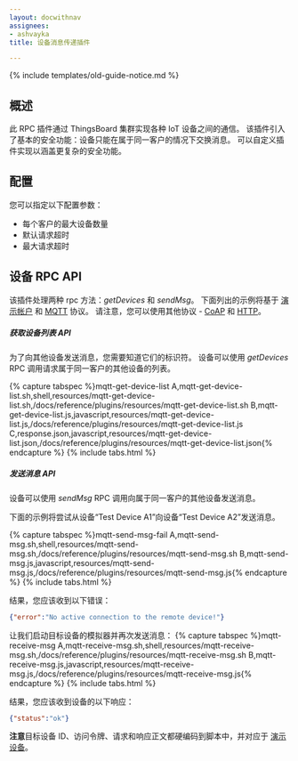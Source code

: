 ```yaml
---
layout: docwithnav
assignees:
- ashvayka
title: 设备消息传递插件

---
```


{% include templates/old-guide-notice.md %}

## 概述

此 RPC 插件通过 ThingsBoard 集群实现各种 IoT 设备之间的通信。
该插件引入了基本的安全功能：设备只能在属于同一客户的情况下交换消息。
可以自定义插件实现以涵盖更复杂的安全功能。

## 配置

您可以指定以下配置参数：

- 每个客户的最大设备数量
- 默认请求超时
- 最大请求超时

## 设备 RPC API

该插件处理两种 rpc 方法：*getDevices* 和 *sendMsg*。
下面列出的示例将基于 [演示帐户](/docs/samples/demo-account/) 和 [MQTT](/docs/reference/mqtt-api/#client-side-rpc) 协议。
请注意，您可以使用其他协议 -
[CoAP](/docs/reference/coap-api/#client-side-rpc) 和 [HTTP](/docs/reference/http-api/#client-side-rpc)。

##### 获取设备列表 API

为了向其他设备发送消息，您需要知道它们的标识符。
设备可以使用 *getDevices* RPC 调用请求属于同一客户的其他设备的列表。

{% capture tabspec %}mqtt-get-device-list
A,mqtt-get-device-list.sh,shell,resources/mqtt-get-device-list.sh,/docs/reference/plugins/resources/mqtt-get-device-list.sh
B,mqtt-get-device-list.js,javascript,resources/mqtt-get-device-list.js,/docs/reference/plugins/resources/mqtt-get-device-list.js
C,response.json,javascript,resources/mqtt-get-device-list.json,/docs/reference/plugins/resources/mqtt-get-device-list.json{% endcapture %}
{% include tabs.html %}

##### 发送消息 API

设备可以使用 *sendMsg* RPC 调用向属于同一客户的其他设备发送消息。

下面的示例将尝试从设备“Test Device A1”向设备“Test Device A2”发送消息。

{% capture tabspec %}mqtt-send-msg-fail
A,mqtt-send-msg.sh,shell,resources/mqtt-send-msg.sh,/docs/reference/plugins/resources/mqtt-send-msg.sh
B,mqtt-send-msg.js,javascript,resources/mqtt-send-msg.js,/docs/reference/plugins/resources/mqtt-send-msg.js{% endcapture %}
{% include tabs.html %}

结果，您应该收到以下错误：

```json
{"error":"No active connection to the remote device!"}
```

让我们启动目标设备的模拟器并再次发送消息：
{% capture tabspec %}mqtt-receive-msg
A,mqtt-receive-msg.sh,shell,resources/mqtt-receive-msg.sh,/docs/reference/plugins/resources/mqtt-receive-msg.sh
B,mqtt-receive-msg.js,javascript,resources/mqtt-receive-msg.js,/docs/reference/plugins/resources/mqtt-receive-msg.js{% endcapture %}
{% include tabs.html %}

结果，您应该收到设备的以下响应：

```json
{"status":"ok"}
```

**注意**目标设备 ID、访问令牌、请求和响应正文都硬编码到脚本中，并对应于 [演示设备](/docs/samples/demo-account/#tenant-devices)。